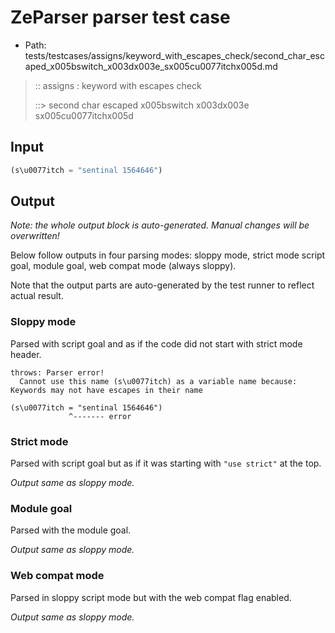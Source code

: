 # ZeParser parser test case

- Path: tests/testcases/assigns/keyword_with_escapes_check/second_char_escaped_x005bswitch_x003dx003e_sx005cu0077itchx005d.md

> :: assigns : keyword with escapes check
>
> ::> second char escaped x005bswitch x003dx003e sx005cu0077itchx005d

## Input

`````js
(s\u0077itch = "sentinal 1564646")
`````

## Output

_Note: the whole output block is auto-generated. Manual changes will be overwritten!_

Below follow outputs in four parsing modes: sloppy mode, strict mode script goal, module goal, web compat mode (always sloppy).

Note that the output parts are auto-generated by the test runner to reflect actual result.

### Sloppy mode

Parsed with script goal and as if the code did not start with strict mode header.

`````
throws: Parser error!
  Cannot use this name (s\u0077itch) as a variable name because: Keywords may not have escapes in their name

(s\u0077itch = "sentinal 1564646")
             ^------- error
`````

### Strict mode

Parsed with script goal but as if it was starting with `"use strict"` at the top.

_Output same as sloppy mode._

### Module goal

Parsed with the module goal.

_Output same as sloppy mode._

### Web compat mode

Parsed in sloppy script mode but with the web compat flag enabled.

_Output same as sloppy mode._
